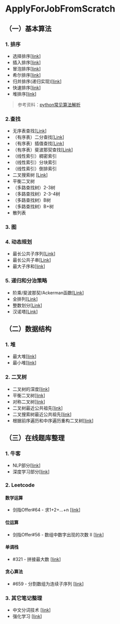 # ApplyForJobFromScratch

## （一）基本算法
### 1. 排序
- 选择排序\[[link](/sort/selection.py)\]
- 插入排序\[[link](/sort/insertion.py)\]
- 冒泡排序\[[link](/sort/bubble.py)\]
- 希尔排序\[[link](/sort/shell.py)\]
- 归并排序(递归实现)\[[link](/sort/merge_recursive.py)\]
- 快速排序\[[link](/sort/quick.py)\]
- 堆排序\[[link](/sort/heap.py)\]

> 参考资料：[python常见算法解析](https://www.cnblogs.com/huang-yc/p/9774287.html)

### 2.查找
- 无序表查找\[[Link](/search/unsorted.py)\]
- （有序表）二分查找\[[Link](/search/binary.py)\]
- （有序表）插值查找\[[Link](/search/interpolation.py)\]
- （有序表）斐波那契查找\[[Link](/search/fibonacci.py)\]
- （线性索引）稠密索引
- （线性索引）分块索引
- （线性索引）倒排索引
- 二叉搜索树 \[[Link](/search/binsearchtree.py)\]
- 平衡二叉树
- （多路查找树）2-3树
- （多路查找树）2-3-4树
- （多路查找树）B树
- （多路查找树）B+树
- 散列表

### 3. 图

### 4. 动态规划
- 最长公共子序列\[[Link](/algorithms/lcs.py)\]
- 最长公共子串\[[Link](/algorithms/lcs2.py)\]
- 最大子序和\[[link](/algorithms/max_subarray.py)\]

### 5. 递归和分治策略
- 阶乘/斐波那契/Ackerman函数\[[Link](/algorithms/recursive/basic.py)\]
- 全排列\[[Link](/algorithms/recursive/perm.py)\]
- 整数划分\[[Link](/algorithms/recursive/q.py)\]
- 汉诺塔\[[Link](/algorithms/recursive/hanoi.py)\]

## （二）数据结构
### 1. 堆
- 最大堆\[[link](/heap/maxheap.py)\]
- 最小堆\[[link](/heap/minheap.py)\]
### 2. 二叉树
- 二叉树的深度\[[link](/tree/depth.py)\]
- 平衡二叉树\[[link](/tree/balance_depth.py)\]
- 对称二叉树\[[link](/tree/mirror_tree.py)\]
- 二叉树最近公共祖先\[[link](/tree/same_parent.py)\]
- 二叉搜索树最近公共祖先\[[link](/tree/same_parent_search.py)\]
- 根据前序遍历和中序遍历重构二叉树\[[link](/tree/rebuild_tree.py)\]

## （三）在线题库整理
### 1. 牛客
- NLP部分\[[link](/nowcoder/nlp.md)\]
- 深度学习部分\[[link](/nowcoder/dl.md)\]

### 2. Leetcode 
#### 数学运算
- 剑指Offer\#64 - 求1+2+…+n \[[link](/leetcode/jzof%2364.py)\]
#### 位运算
- 剑指Offer\#56 - 数组中数字出现的次数 II \[[link](/leetcode/jzof%2356.py)\]
#### 单调栈
- \#321 - 拼接最大数 \[[link](/leetcode/lc#321.py)\]
#### 贪心算法
- \#659 - 分割数组为连续子序列 \[[link](/leetcode/lc#659.py)\]

### 3. 其它笔记整理
- 中文分词技术 \[[link](/notes/中文分词.md)\]
- 强化学习 \[[link](/notes/强化学习.md)\]